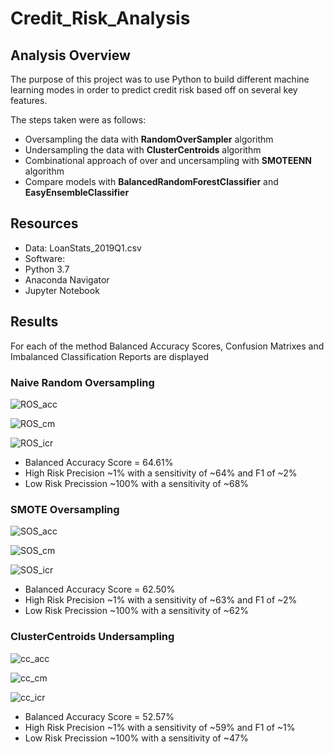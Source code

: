 # Credit_Risk_Analysis

## Analysis Overview
The purpose of this project was to use Python to build different machine learning modes in order to predict credit risk based off on several key features.

The steps taken were as follows:
- Oversampling the data with **RandomOverSampler** algorithm
- Undersampling the data with **ClusterCentroids** algorithm
- Combinational approach of over and uncersampling with **SMOTEENN** algorithm
- Compare models with **BalancedRandomForestClassifier** and **EasyEnsembleClassifier**

## Resources
- Data: LoanStats_2019Q1.csv
- Software:
-   Python 3.7
-   Anaconda Navigator
-   Jupyter Notebook


## Results
For each of the method Balanced Accuracy Scores, Confusion Matrixes and Imbalanced Classification Reports are displayed

### Naive Random Oversampling

![ROS_acc](https://user-images.githubusercontent.com/22451540/166970693-80128886-619b-4c2b-bb02-d06c141c7d8d.PNG)

![ROS_cm](https://user-images.githubusercontent.com/22451540/166970709-2aca8eab-0852-4c9c-a9bf-a1d6c70bd5f2.PNG)

![ROS_icr](https://user-images.githubusercontent.com/22451540/166970720-9e5b0249-270f-4686-8b0d-aadc784be6a6.PNG)

- Balanced Accuracy Score = 64.61%
- High Risk Precision ~1% with a sensitivity of ~64% and F1 of ~2%
- Low Risk Precission ~100% with a sensitivity of ~68%


### SMOTE Oversampling

![SOS_acc](https://user-images.githubusercontent.com/22451540/166972148-19ab603b-bf30-40bf-84e8-ef61e817f239.PNG)

![SOS_cm](https://user-images.githubusercontent.com/22451540/166972181-5e3c69f2-7a65-4077-975c-ec80e77413c9.PNG)

![SOS_icr](https://user-images.githubusercontent.com/22451540/166972199-781b4dec-3d99-4c2d-9e7c-c7fc21fec30c.PNG)

- Balanced Accuracy Score = 62.50%
- High Risk Precision ~1% with a sensitivity of ~63% and F1 of ~2%
- Low Risk Precission ~100% with a sensitivity of ~62%


### ClusterCentroids Undersampling

![cc_acc](https://user-images.githubusercontent.com/22451540/166972779-099327da-6ccd-4ba1-9314-1169bf95dc1f.PNG)

![cc_cm](https://user-images.githubusercontent.com/22451540/166972803-e548cab0-91a4-4625-8e52-130d1d474785.PNG)

![cc_icr](https://user-images.githubusercontent.com/22451540/166972817-ca8f6ed7-c617-4b4c-acca-d23259296798.PNG)

- Balanced Accuracy Score = 52.57%
- High Risk Precision ~1% with a sensitivity of ~59% and F1 of ~1%
- Low Risk Precission ~100% with a sensitivity of ~47%
